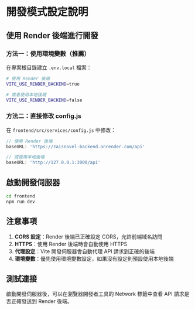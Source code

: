 # 開發模式設定說明

## 使用 Render 後端進行開發

### 方法一：使用環境變數（推薦）

在專案根目錄建立 `.env.local` 檔案：

```bash
# 使用 Render 後端
VITE_USE_RENDER_BACKEND=true

# 或者使用本地後端
VITE_USE_RENDER_BACKEND=false
```

### 方法二：直接修改 config.js

在 `frontend/src/services/config.js` 中修改：

```javascript
// 使用 Render 後端
baseURL: 'https://zaisnovel-backend.onrender.com/api'

// 或使用本地後端
baseURL: 'http://127.0.0.1:3000/api'
```

## 啟動開發伺服器

```bash
cd frontend
npm run dev
```

## 注意事項

1. **CORS 設定**：Render 後端已正確設定 CORS，允許前端域名訪問
2. **HTTPS**：使用 Render 後端時會自動使用 HTTPS
3. **代理設定**：Vite 開發伺服器會自動代理 API 請求到正確的後端
4. **環境變數**：優先使用環境變數設定，如果沒有設定則預設使用本地後端

## 測試連接

啟動開發伺服器後，可以在瀏覽器開發者工具的 Network 標籤中查看 API 請求是否正確發送到 Render 後端。

